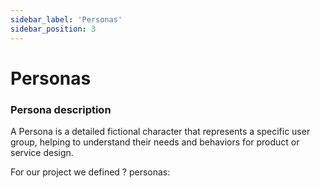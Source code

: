 ```yaml
---
sidebar_label: 'Personas'
sidebar_position: 3
---
```


# Personas

### Persona description
A Persona is a detailed fictional character that represents a specific user group, helping to understand their needs and behaviors for product or service design.


For our project we defined ? personas:

#